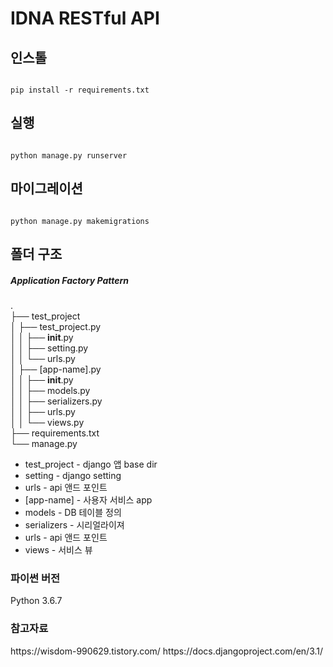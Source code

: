 <h1>IDNA RESTful API </h1>

<h2>인스톨</h2>
<pre><code>
pip install -r requirements.txt
</pre></code>

<h2>실행</h2>
<pre><code>
python manage.py runserver
</pre></code>

<h2>마이그레이션</h2>
<pre><code>
python manage.py makemigrations
</pre></code>

<h2>폴더 구조</h2>
<h5>Application Factory Pattern</h5>

.<br>
├── test_project<br>
│   ├── test_project.py<br>
│   │   ├── __init__.py<br>
│   │   ├── setting.py<br>
│   │   └── urls.py<br>
│   ├── [app-name].py<br>
│   │   ├── __init__.py<br>
│   │   ├── models.py<br>
│   │   ├── serializers.py<br>
│   │   ├── urls.py<br>
│   │   └── views.py<br>
├── requirements.txt<br>
└── manage.py<br>


* test_project - django 앱 base dir
* setting - django setting 
* urls - api 앤드 포인트
* [app-name] - 사용자 서비스 app
* models - DB 테이블 정의 
* serializers - 시리얼라이져
* urls - api 앤드 포인트
* views - 서비스 뷰

<h3>파이썬 버전</h3>
Python 3.6.7

<h3>참고자료</h3>
https://wisdom-990629.tistory.com/
https://docs.djangoproject.com/en/3.1/